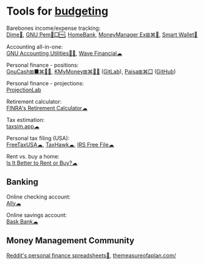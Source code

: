 
# Tools for [budgeting](https://adequate.life/money-3/)

Barebones income/expense tracking:  
[Dime🍎](https://apps.apple.com/sg/app/dime-budget-expense-tracker/id1635280255),
[GNU Pem🐧□🆓](https://www.gnu.org/software/pem/pem-nano.html),
[HomeBank](https://www.gethomebank.org/),
[MoneyManager Ex⊞⌘🐧](https://moneymanagerex.org/),
[Smart Wallet🍎](https://apps.apple.com/us/app/smart-wallet/id1378013954)

Accounting all-in-one:  
[GNU Accounting Utilities🐧🆓](https://www.gnu.org/software/acct/),
[Wave Financial☁](https://www.waveapps.com)

Personal finance - positions:  
[GnuCash⊞■⌘🐧🆓](https://www.gnucash.org/),
[KMyMoney⊞⌘🐧🆓](https://kmymoney.org/) ([GitLab](https://invent.kde.org/office/kmymoney)),
[Paisa⊞⌘□](https://paisa.fyi/) ([GitHub](https://github.com/ananthakumaran/paisa))

Personal finance - projections:  
[ProjectionLab](https://projectionlab.com/)

Retirement calculator:  
[FINRA's Retirement Calculator☁](https://tools.finra.org/retirement_calculator/)

Tax estimation:  
[taxsim.app☁](https://taxsim.app/)

Personal tax filing (USA):  
[FreeTaxUSA☁](https://www.freetaxusa.com/),
[TaxHawk☁](https://www.taxhawk.com/),
[IRS Free File☁](https://www.irs.gov/filing/free-file-do-your-federal-taxes-for-free)

Rent vs. buy a home:  
[Is It Better to Rent or Buy?☁](https://www.nytimes.com/interactive/2014/upshot/buy-rent-calculator.html)

## Banking

Online checking account:  
[Ally☁](https://www.ally.com/)

Online savings account:  
[Bask Bank☁](https://www.baskbank.com/)

## Money Management Community

[Reddit's personal finance spreadsheets💩](https://www.reddit.com/r/personalfinance/wiki/tools/),
[themeasureofaplan.com/](https://themeasureofaplan.com/)